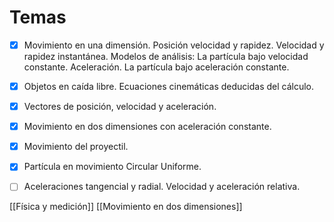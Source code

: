 # Temas 
- [x] Movimiento en una dimensión. Posición velocidad y rapidez. Velocidad y rapidez instantánea. Modelos de análisis: La partícula bajo velocidad constante. Aceleración. La partícula bajo aceleración constante. 

- [x] Objetos en caída libre. Ecuaciones cinemáticas deducidas del cálculo.

- [x] Vectores de posición, velocidad y aceleración. 

- [x] Movimiento en dos dimensiones con aceleración constante. 

- [x] Movimiento del proyectil. 

- [x] Partícula en movimiento Circular Uniforme. 

- [ ] Aceleraciones tangencial y radial. Velocidad y aceleración relativa.




[[Física y medición]]
[[Movimiento en dos dimensiones]]

